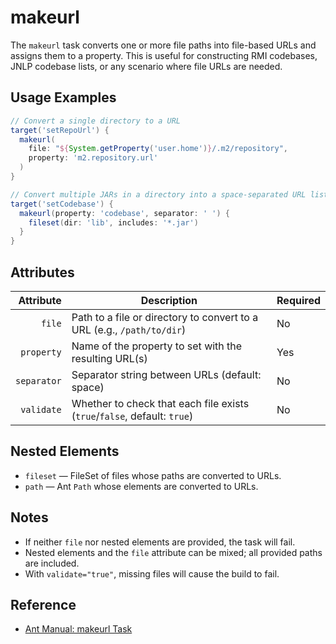 # makeurl

The `makeurl` task converts one or more file paths into file-based URLs and assigns them to a property. This is useful for constructing RMI codebases, JNLP codebase lists, or any scenario where file URLs are needed.

## Usage Examples

```groovy
// Convert a single directory to a URL
target('setRepoUrl') {
  makeurl(
    file: "${System.getProperty('user.home')}/.m2/repository",
    property: 'm2.repository.url'
  )
}
```

```groovy
// Convert multiple JARs in a directory into a space-separated URL list
target('setCodebase') {
  makeurl(property: 'codebase', separator: ' ') {
    fileset(dir: 'lib', includes: '*.jar')
  }
}
```

## Attributes

| Attribute   | Description                                                          | Required |
|------------:|----------------------------------------------------------------------|----------|
| `file`      | Path to a file or directory to convert to a URL (e.g., `/path/to/dir`) | No       |
| `property`  | Name of the property to set with the resulting URL(s)               | Yes      |
| `separator` | Separator string between URLs (default: space)                      | No       |
| `validate`  | Whether to check that each file exists (`true`/`false`, default: `true`) | No       |

## Nested Elements

- `fileset` — FileSet of files whose paths are converted to URLs.
- `path` — Ant `Path` whose elements are converted to URLs.

## Notes

- If neither `file` nor nested elements are provided, the task will fail.
- Nested elements and the `file` attribute can be mixed; all provided paths are included.
- With `validate="true"`, missing files will cause the build to fail.

## Reference

- [Ant Manual: makeurl Task](https://ant.apache.org/manual/Tasks/makeurl.html)
